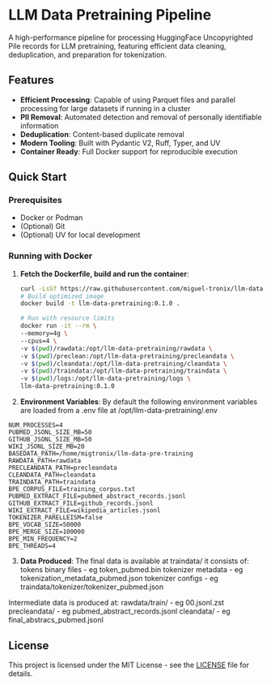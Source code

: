 # LLM Data Pretraining Pipeline

A high-performance pipeline for processing HuggingFace Uncopyrighted Pile records for LLM pretraining, featuring efficient data cleaning, deduplication, and preparation for tokenization.

## Features

- **Efficient Processing**: Capable of using Parquet files and parallel processing for large datasets if running in a cluster
- **PII Removal**: Automated detection and removal of personally identifiable information
- **Deduplication**: Content-based duplicate removal
- **Modern Tooling**: Built with Pydantic V2, Ruff, Typer, and UV
- **Container Ready**: Full Docker support for reproducible execution

## Quick Start

### Prerequisites

- Docker or Podman
- (Optional) Git
- (Optional) UV for local development

### Running with Docker

1. **Fetch the Dockerfile, build and run the container**:
   ```bash
   curl -LsSf https://raw.githubusercontent.com/miguel-tronix/llm-data-pre-training/refs/heads/master/Dockerfile -o Dockerfile
   # Build optimized image
   docker build -t llm-data-pretraining:0.1.0 .

   # Run with resource limits
   docker run -it --rm \
   --memory=4g \
   --cpus=4 \
   -v $(pwd)/rawdata:/opt/llm-data-pretraining/rawdata \
   -v $(pwd)/preclean:/opt/llm-data-pretraining/precleandata \
   -v $(pwd)/cleandata:/opt/llm-data-pretraining/cleandata \
   -v $(pwd)/traindata:/opt/llm-data-pretraining/traindata \
   -v $(pwd)/logs:/opt/llm-data-pretraining/logs \
   llm-data-pretraining:0.1.0
    ```
2. **Environment Variables**:
By default the following environment variables are loaded from a .env file at /opt/llm-data-pretraining/.env
```
NUM_PROCESSES=4
PUBMED_JSONL_SIZE_MB=50
GITHUB_JSONL_SIZE_MB=50
WIKI_JSONL_SIZE_MB=20
BASEDATA_PATH=/home/migtronix/llm-data-pre-training
RAWDATA_PATH=rawdata
PRECLEANDATA_PATH=precleandata
CLEANDATA_PATH=cleandata
TRAINDATA_PATH=traindata
BPE_CORPUS_FILE=training_corpus.txt
PUBMED_EXTRACT_FILE=pubmed_abstract_records.jsonl
GITHUB_EXTRACT_FILE=github_records.jsonl
WIKI_EXTRACT_FILE=wikipedia_articles.jsonl
TOKENIZER_PARELLEISM=false
BPE_VOCAB_SIZE=50000
BPE_MERGE_SIZE=100000
BPE_MIN_FREQUENCY=2
BPE_THREADS=4
```

3. **Data Produced**:
The final data is available at traindata/ it consists of:
tokens binary files -  eg token_pubmed.bin
tokenizer metadata  -  eg tokenization_metadata_pubmed.json
tokenizer configs   -  eg traindata/tokenizer/tokenizer_pubmed.json

Intermediate data is produced at:
rawdata/train/ -  eg 00.jsonl.zst
precleandata/  -  eg pubmed_abstract_records.jsonl
cleandata/     -  eg final_abstracs_pubmed.jsonl


## License

This project is licensed under the MIT License - see the [LICENSE](LICENSE) file for details.